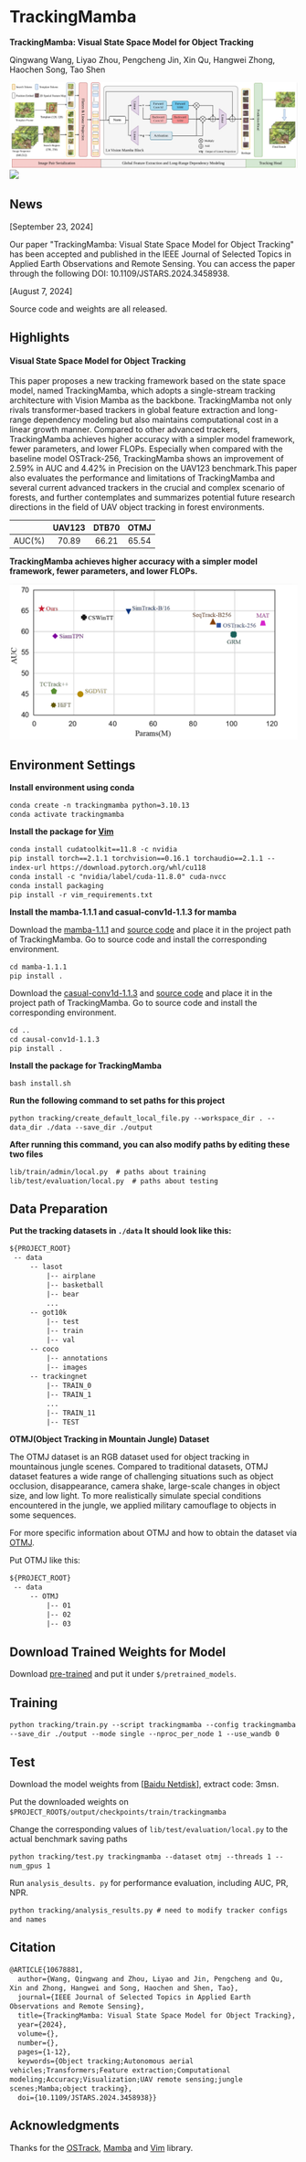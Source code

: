 # TrackingMamba

**TrackingMamba: Visual State Space Model for Object Tracking**

Qingwang Wang, Liyao Zhou, Pengcheng Jin, Xin Qu, Hangwei Zhong, Haochen Song, Tao Shen

![](https://github.com/KustTeamWQW/TrackingMamba/blob/main/img/trackingmamba_framework.JPG)
![](https://github.com/Pengcheng-Jin/TrackingMamba/blob/79962f1f0974575cb8aa533a25108d3fd605f226/img/AUC_params.png)
## News

[September 23, 2024]

Our paper "TrackingMamba: Visual State Space Model for Object Tracking" has been accepted and published in the IEEE Journal of Selected Topics in Applied Earth Observations and Remote Sensing. You can access the paper through the following DOI: 10.1109/JSTARS.2024.3458938.

[August 7, 2024]

Source code and weights are all released.

## Highlights

#### **Visual State Space Model for Object Tracking**

This paper proposes a new tracking framework based on the state space model, named TrackingMamba, which adopts a single-stream tracking architecture with Vision Mamba as the backbone. TrackingMamba not only rivals transformer-based trackers in global feature extraction and long-range dependency modeling but also maintains computational cost in a linear growth manner.  Compared to other advanced trackers, TrackingMamba achieves higher accuracy with a simpler model framework, fewer parameters, and lower FLOPs. Especially when compared with the baseline model OSTrack-256, TrackingMamba shows an improvement of 2.59\% in AUC and 4.42\% in Precision on the UAV123 benchmark.This paper also evaluates the performance and limitations of TrackingMamba and several current advanced trackers in the crucial and complex scenario of forests, and further contemplates and summarizes potential future research directions in the field of UAV object tracking in forest environments.

|       | UAV123 | DTB70 | OTMJ |
|:------|:------:|:-----:|:----:|
| AUC(%) | 70.89  | 66.21 | 65.54 |
**TrackingMamba achieves higher accuracy with a simpler model framework, fewer parameters, and lower FLOPs.**

![](https://github.com/KustTeamWQW/TrackingMamba/blob/main/img/AUC_params.png)

## Environment Settings

**Install environment using conda**

```
conda create -n trackingmamba python=3.10.13
conda activate trackingmamba
```

**Install the package for [Vim](https://github.com/hustvl/Vim)**

```
conda install cudatoolkit==11.8 -c nvidia
pip install torch==2.1.1 torchvision==0.16.1 torchaudio==2.1.1 --index-url https://download.pytorch.org/whl/cu118
conda install -c "nvidia/label/cuda-11.8.0" cuda-nvcc
conda install packaging
pip install -r vim_requirements.txt
```

**Install the mamba-1.1.1 and casual-conv1d-1.1.3 for mamba**

Download the [mamba-1.1.1](https://github.com/state-spaces/mamba/releases/download/v1.1.1/mamba_ssm-1.1.1+cu118torch2.1cxx11abiFALSE-cp310-cp310-linux_x86_64.whl) and [source code](https://github.com/Dao-AILab/causal-conv1d/archive/refs/tags/v1.1.3.zip) and place it in the project path of TrackingMamba. Go to source code and install the corresponding environment.

```
cd mamba-1.1.1
pip install .
```

Download the [casual-conv1d-1.1.3](https://github.com/Dao-AILab/causal-conv1d/releases/download/v1.1.3/causal_conv1d-1.1.3+cu118torch2.1cxx11abiFALSE-cp310-cp310-linux_x86_64.whl) and [source code](https://github.com/Dao-AILab/causal-conv1d/archive/refs/tags/v1.1.3.zip) and place it in the project path of TrackingMamba. Go to source code and install the corresponding environment.

```
cd ..
cd causal-conv1d-1.1.3
pip install .
```

**Install the package for TrackingMamba**

```
bash install.sh
```

**Run the following command to set paths for this project**

```
python tracking/create_default_local_file.py --workspace_dir . --data_dir ./data --save_dir ./output
```

**After running this command, you can also modify paths by editing these two files**

```
lib/train/admin/local.py  # paths about training
lib/test/evaluation/local.py  # paths about testing
```

## Data Preparation

**Put the tracking datasets in `./data` It should look like this:**

```
${PROJECT_ROOT}
 -- data
     -- lasot
         |-- airplane
         |-- basketball
         |-- bear
         ...
     -- got10k
         |-- test
         |-- train
         |-- val
     -- coco
         |-- annotations
         |-- images
     -- trackingnet
         |-- TRAIN_0
         |-- TRAIN_1
         ...
         |-- TRAIN_11
         |-- TEST
```

**OTMJ(Object Tracking in Mountain Jungle) Dataset**

The OTMJ dataset is an RGB dataset used for object tracking in mountainous jungle scenes. Compared to traditional datasets, OTMJ dataset features a wide range of challenging situations such as object occlusion, disappearance, camera shake, large-scale changes in object size, and low light. To more realistically simulate special conditions encountered in the jungle, we applied military camouflage to objects in some sequences.

For more specific information about OTMJ and how to obtain the dataset via [OTMJ](https://github.com/KustTeamWQW/OTMJ_Dataset).

Put OTMJ like this:

```
${PROJECT_ROOT}
 -- data
     -- OTMJ
         |-- 01
         |-- 02
         |-- 03
```



## Download Trained Weights for Model

Download [pre-trained](https://pan.baidu.com/s/1-5q4hK2LWj16K6R2PHSdPw?pwd=AHUT) and put it under `$/pretrained_models`.

## Training

```
python tracking/train.py --script trackingmamba --config trackingmamba --save_dir ./output --mode single --nproc_per_node 1 --use_wandb 0
```

## Test

Download the model weights from [[Baidu Netdisk](https://pan.baidu.com/s/1nqiHEmr0yKuaMsQtEfqnNQ?pwd=3msn)], extract code: 3msn.

Put the downloaded weights on  `$PROJECT_ROOT$/output/checkpoints/train/trackingmamba`

Change the corresponding values of `lib/test/evaluation/local.py` to the actual benchmark saving paths

```
python tracking/test.py trackingmamba --dataset otmj --threads 1 --num_gpus 1
```

Run `analysis_desults. py` for performance evaluation, including AUC, PR, NPR.

```
python tracking/analysis_results.py # need to modify tracker configs and names
```

## Citation

```
@ARTICLE{10678881,
  author={Wang, Qingwang and Zhou, Liyao and Jin, Pengcheng and Qu, Xin and Zhong, Hangwei and Song, Haochen and Shen, Tao},
  journal={IEEE Journal of Selected Topics in Applied Earth Observations and Remote Sensing}, 
  title={TrackingMamba: Visual State Space Model for Object Tracking}, 
  year={2024},
  volume={},
  number={},
  pages={1-12},
  keywords={Object tracking;Autonomous aerial vehicles;Transformers;Feature extraction;Computational modeling;Accuracy;Visualization;UAV remote sensing;jungle scenes;Mamba;object tracking},
  doi={10.1109/JSTARS.2024.3458938}}
```

## Acknowledgments

Thanks for the [OSTrack](https://github.com/botaoye/OSTrack), [Mamba](https://github.com/state-spaces/mamba) and [Vim](https://github.com/hustvl/Vim) library.
